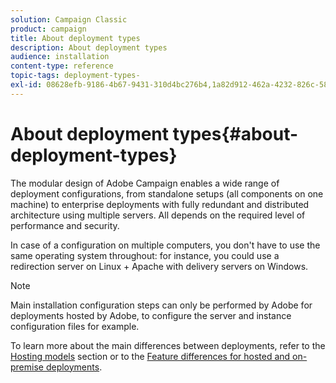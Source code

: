 ```yaml
---
solution: Campaign Classic
product: campaign
title: About deployment types
description: About deployment types
audience: installation
content-type: reference
topic-tags: deployment-types-
exl-id: 08628efb-9186-4b67-9431-310d4bc276b4,1a82d912-462a-4232-826c-5844bc2307a4
---
```

# About deployment types{#about-deployment-types}

The modular design of Adobe Campaign enables a wide range of deployment configurations, from standalone setups (all components on one machine) to enterprise deployments with fully redundant and distributed architecture using multiple servers. All depends on the required level of performance and security.

In case of a configuration on multiple computers, you don't have to use the same operating system throughout: for instance, you could use a redirection server on Linux + Apache with delivery servers on Windows.

>[!NOTE]
>
>Main installation configuration steps can only be performed by Adobe for deployments hosted by Adobe, to configure the server and instance configuration files for example.
>
>To learn more about the main differences between deployments, refer to the [Hosting models](../../installation/using/hosting-models.md) section or to the [Feature differences for hosted and on-premise deployments](../../installation/using/capability-matrix.md).
